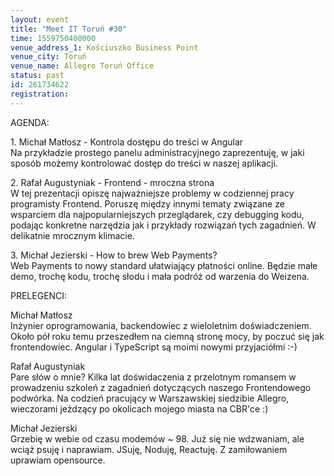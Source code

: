 ```yaml
---
layout: event
title: "Meet IT Toruń #30"
time: 1559750400000
venue_address_1: Kościuszko Business Point
venue_city: Toruń
venue_name: Allegro Toruń Office
status: past
id: 261734622
registration: 
---
```


<p>AGENDA:</p>
<p>1. Michał Matłosz - Kontrola dostępu do treści w Angular<br />Na przykładzie prostego panelu administracyjnego zaprezentuję, w jaki sposób możemy kontrolować dostęp do treści w naszej aplikacji.</p>
<p>2. Rafał Augustyniak - Frontend - mroczna strona<br />W tej prezentacji opiszę najważniejsze problemy w codziennej pracy programisty Frontend. Poruszę między innymi tematy związane ze wsparciem dla najpopularniejszych przeglądarek, czy debugging kodu, podając konkretne narzędzia jak i przykłady rozwiązań tych zagadnień. W delikatnie mrocznym klimacie.</p>
<p>3. Michał Jezierski - How to brew Web Payments?<br />Web Payments to nowy standard ułatwiający płatności online. Będzie małe demo, trochę kodu, trochę słodu i mała podróż od warzenia do Weizena.</p>
<p>PRELEGENCI:</p>
<p>Michał Matłosz<br />Inżynier oprogramowania, backendowiec z wieloletnim doświadczeniem. Około pół roku temu przeszedłem na ciemną stronę mocy, by poczuć się jak frontendowiec. Angular i TypeScript są moimi nowymi przyjaciółmi :-)</p>
<p>Rafał Augustyniak<br />Pare słów o mnie? Kilka lat doświdaczenia z przelotnym romansem w prowadzeniu szkoleń z zagadnień dotyczących naszego Frontendowego podwórka. Na codzień pracujący w Warszawskiej siedzibie Allegro, wieczorami jeżdzący po okolicach mojego miasta na CBR'ce :)</p>
<p>Michał Jezierski<br />Grzebię w webie od czasu modemów ~ 98. Już się nie wdzwaniam, ale wciąż psuję i naprawiam. JSuję, Noduję, Reactuję. Z zamiłowaniem uprawiam opensource.</p>
